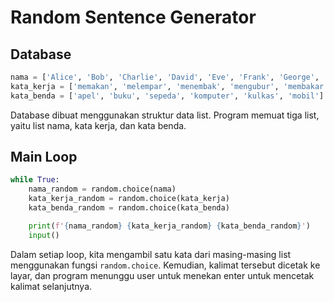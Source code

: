 # Random Sentence Generator

## Database

```python
nama = ['Alice', 'Bob', 'Charlie', 'David', 'Eve', 'Frank', 'George', 'Harry']
kata_kerja = ['memakan', 'melempar', 'menembak', 'mengubur', 'membakar']
kata_benda = ['apel', 'buku', 'sepeda', 'komputer', 'kulkas', 'mobil']
```

Database dibuat menggunakan struktur data list. Program memuat tiga list, yaitu list nama, kata kerja, dan kata benda.

## Main Loop

```python
while True:
    nama_random = random.choice(nama)
    kata_kerja_random = random.choice(kata_kerja)
    kata_benda_random = random.choice(kata_benda)

    print(f'{nama_random} {kata_kerja_random} {kata_benda_random}')
    input()
```

Dalam setiap loop, kita mengambil satu kata dari masing-masing list menggunakan fungsi `random.choice`. Kemudian, kalimat tersebut dicetak ke layar, dan program menunggu user untuk menekan enter untuk mencetak kalimat selanjutnya.
